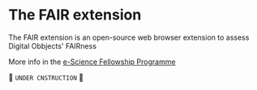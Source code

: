 # The FAIR extension
The FAIR extension is an open-source web browser extension to assess Digital Obbjects' FAIRness

More info in the [e-Science Fellowship Programme](https://www.esciencecenter.nl/pedro-hernandez-serrano/)

🚧 `UNDER CNSTRUCTION` 🚧
